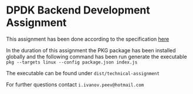 # DPDK Backend Development Assignment

This assignment has been done according to the specification [here](https://gist.github.com/glenndehaan/662591603616baf2b55b3726a8fc5d62)

In the duration of this assignment the PKG package has been installed globally and the following command has been run generate the executable
`pkg --targets linux --config package.json index.js`

The executable can be found under `dist/technical-assignment`

For further questions contact `i.ivanov.peev@hotmail.com`
